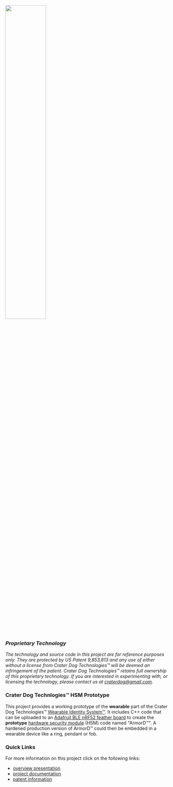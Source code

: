 <img src="https://craterdog.com/images/CraterDog.png" width="50%">

### _Proprietary Technology_
_The technology and source code in this project are for reference purposes only.  They are protected
by US Patent 9,853,813 and any use of either without a license from Crater Dog Technologies™ will
be deemed an infringement of the patent.  Crater Dog Technologies™ retains full ownership of this
proprietary technology.  If you are interested in experimenting with, or licensing the technology,
please contact us at [craterdog@gmail.com](mailto:craterdog@gmail.com)._

### Crater Dog Technlogies™ HSM Prototype
This project provides a working prototype of the **wearable** part of the Crater Dog Technologies™
[Wearable Identity System™](https://craterdog.com/Identity.html).  It includes C++ code that can be
uploaded to an [Adafruit BLE nRF52 feather board](https://www.adafruit.com/product/3406) to create
the **prototype** [hardware security module](https://en.wikipedia.org/wiki/Hardware_security_module)
(HSM) code named "ArmorD™". A hardened production version of ArmorD™ could then be embedded in a
wearable device like a ring, pendant or fob.

### Quick Links
For more information on this project click on the following links:
 * [overview presentation](https://github.com/craterdog-bali/cpp-bali-hsm-prototype/wiki/docs/presos/WearableIdentitySystem-Details.pdf)
 * [project documentation](https://github.com/craterdog-bali/cpp-bali-hsm-prototype/wiki)
 * [patent information](https://patents.google.com/patent/US9853813)
